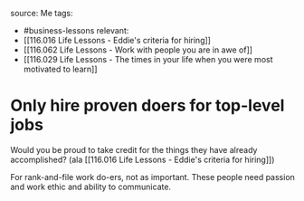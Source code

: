 source: Me
tags:
- #business-lessons 
relevant:
- [[116.016 Life Lessons - Eddie's criteria for hiring]]
- [[116.062 Life Lessons - Work with people you are in awe of]]
- [[116.029 Life Lessons - The times in your life when you were most motivated to learn]]

# Only hire proven doers for top-level jobs

Would you be proud to take credit for the things they have already accomplished? (ala [[116.016 Life Lessons - Eddie's criteria for hiring]])

For rank-and-file work do-ers, not as important. These people need passion and work ethic and ability to communicate.
